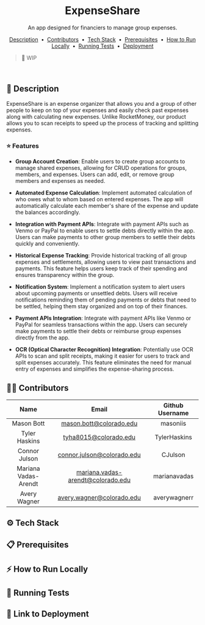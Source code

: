 <h1 align="center">ExpenseShare</h1> 
<p align="center">
An app designed for financiers to manage group expenses.
</p>

<p align="center">
  <a href="#money_with_wings-description">Description</a> &nbsp;&bull;&nbsp;
  <a href="#technologist-contributors">Contributors</a> &nbsp;&bull;&nbsp;
  <a href="#gear-tech-stack">Tech Stack</a> &nbsp;&bull;&nbsp;
  <a href="#clipboard-prerequisites">Prerequisites</a> &nbsp;&bull;&nbsp;
  <a href="#zap-how-to-run-locally">How to Run Locally</a> &nbsp;&bull;&nbsp;
  <a href="#test_tube-running-tests">Running Tests</a> &nbsp;&bull;&nbsp;
  <a href="#rocket-deployment">Deployment</a>
</p>

> :construction: WIP

<br>

## :money_with_wings: Description

ExpenseShare is an expense organizer that allows you and a group of other people to keep on top of your expenses and easily check past expenses along with calculating new expenses. Unlike RocketMoney, our product allows you to scan receipts to speed up the process of tracking and splitting expenses.

### :star: Features

- **Group Account Creation**: Enable users to create group accounts to manage shared expenses, allowing for CRUD operations for groups, members, and expenses. Users can add, edit, or remove group members and expenses as needed.

- **Automated Expense Calculation**: Implement automated calculation of who owes what to whom based on entered expenses. The app will automatically calculate each member's share of the expense and update the balances accordingly.

- **Integration with Payment APIs**: Integrate with payment APIs such as Venmo or PayPal to enable users to settle debts directly within the app. Users can make payments to other group members to settle their debts quickly and conveniently.

- **Historical Expense Tracking**: Provide historical tracking of all group expenses and settlements, allowing users to view past transactions and payments. This feature helps users keep track of their spending and ensures transparency within the group.

- **Notification System**: Implement a notification system to alert users about upcoming payments or unsettled debts. Users will receive notifications reminding them of pending payments or debts that need to be settled, helping them stay organized and on top of their finances.

- **Payment APIs Integration**: Integrate with payment APIs like Venmo or PayPal for seamless transactions within the app. Users can securely make payments to settle their debts or reimburse group expenses directly from the app.

- **OCR (Optical Character Recognition) Integration**: Potentially use OCR APIs to scan and split receipts, making it easier for users to track and split expenses accurately. This feature eliminates the need for manual entry of expenses and simplifies the expense-sharing process.

## :technologist: Contributors

|         Name         |               Email               | Github Username |
| :------------------: | :-------------------------------: | :-------------: |
|      Mason Bott      | mason.bott@colorado.edu           |  masoniis       |
|    Tyler Haskins     | tyha8015@colorado.edu             |  TylerHaskins   |
|    Connor Julson     | connor.julson@colorado.edu        |  CJulson        |
| Mariana Vadas-Arendt | mariana.vadas-arendt@colorado.edu |  marianavadas   |
|     Avery Wagner     |     avery.wagner@colorado.edu     |  averywagnerr   |

## :gear: Tech Stack

## :clipboard: Prerequisites

## :zap: How to Run Locally

## :test_tube: Running Tests

## :rocket: Link to Deployment
